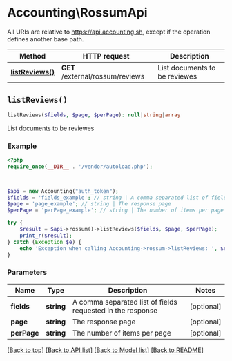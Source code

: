 # Accounting\RossumApi

All URIs are relative to https://api.accounting.sh, except if the operation defines another base path.

| Method | HTTP request | Description |
| ------------- | ------------- | ------------- |
| [**listReviews()**](RossumApi.md#listReviews) | **GET** /external/rossum/reviews | List documents to be reviewes |


## `listReviews()`

```php
listReviews($fields, $page, $perPage): null|string|array
```

List documents to be reviewes

### Example

```php
<?php
require_once(__DIR__ . '/vendor/autoload.php');



$api = new Accounting("auth_token");
$fields = 'fields_example'; // string | A comma separated list of fields requested in the response
$page = 'page_example'; // string | The response page
$perPage = 'perPage_example'; // string | The number of items per page

try {
    $result = $api->rossum()->listReviews($fields, $page, $perPage);
    print_r($result);
} catch (Exception $e) {
    echo 'Exception when calling Accounting->rossum->listReviews: ', $e->getMessage(), PHP_EOL;
}
```

### Parameters

| Name | Type | Description  | Notes |
| ------------- | ------------- | ------------- | ------------- |
| **fields** | **string**| A comma separated list of fields requested in the response | [optional] |
| **page** | **string**| The response page | [optional] |
| **perPage** | **string**| The number of items per page | [optional] |

[[Back to top]](#) [[Back to API list]](../../README.md#endpoints)
[[Back to Model list]](../../README.md#models)
[[Back to README]](../../README.md)
